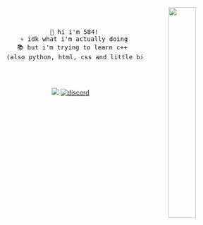 <div align="center">
<img src="https://64.media.tumblr.com/ebf74887520abe1b1fbed76f463af135/tumblr_pew3zxiCR71rnbw6mo1_1280.gif" width="35%" align="right" />
<br><br>

<pre>
  👋 hi i'm 584!
  💀 idk what i'm actually doing
  📚 but i'm trying to learn c++ 
  (also python, html, css and little bit of java)
</pre>
 <br><br> 
  <div align="center">
    
 [![](https://visitcount.itsvg.in/api?id=584cz&icon=7&color=6)](https://visitcount.itsvg.in) [![discord](https://img.shields.io/badge/Discord-%237289DA.svg?logo=discord&logoColor=white)](https://discord.gg/5u64bZyx)
  </div>
